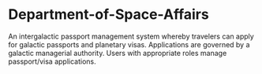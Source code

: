 # Department-of-Space-Affairs
An intergalactic passport management system whereby travelers can apply for galactic passports and planetary visas. Applications are governed by a galactic managerial authority. Users with appropriate roles manage passport/visa applications. 
